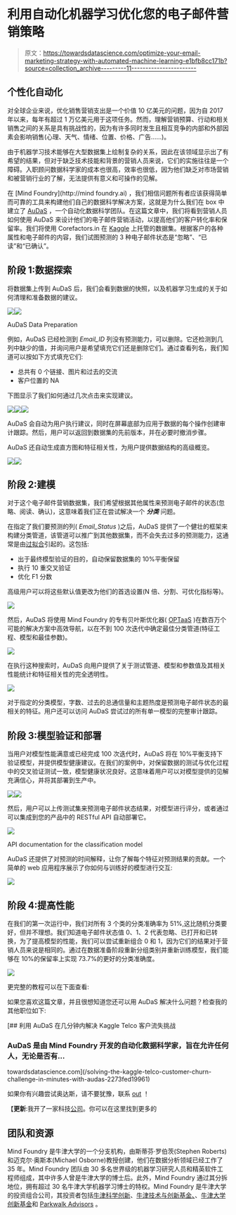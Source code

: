 # 利用自动化机器学习优化您的电子邮件营销策略

> 原文：<https://towardsdatascience.com/optimize-your-email-marketing-strategy-with-automated-machine-learning-e1bfb8cc171b?source=collection_archive---------11----------------------->

## 个性化自动化

对全球企业来说，优化销售营销支出是一个价值 10 亿美元的问题，因为自 2017 年以来，每年有超过 1 万亿美元用于这项任务。然而，理解营销预算、行动和相关销售之间的关系是具有挑战性的，因为有许多同时发生且相互竞争的内部和外部因素会影响销售(心理、天气、情绪、位置、价格、广告……)。

由于机器学习技术能够在大型数据集上绘制复杂的关系，因此在该领域显示出了有希望的结果，但对于缺乏技术技能和背景的营销人员来说，它们的实施往往是一个障碍。入职顾问数据科学家的成本也很高，效率也很低，因为他们缺乏对市场营销和被营销行业的了解，无法提供有意义和可操作的见解。

在 [Mind Foundry](http://mind foundry.ai) ，我们相信问题所有者应该获得简单而可靠的工具来构建他们自己的数据科学解决方案，这就是为什么我们在 box 中建立了 [AuDaS](https://youtu.be/oovbfGo8Tn4) ，一个自动化数据科学团队。在这篇文章中，我们将看到营销人员如何使用 AuDaS 来设计他们的电子邮件营销活动，以提高他们的客户转化率和保留率。我们将使用 Corefactors.in 在 [Kaggle](https://www.kaggle.com/loveall/email-campaign-management-for-sme/home) 上托管的数据集。根据客户的各种属性和电子邮件的内容，我们试图预测的 3 种电子邮件状态是“忽略”、“已读”和“已确认”。

## 阶段 1:数据探索

将数据集上传到 AuDaS 后，我们会看到数据的快照，以及机器学习生成的关于如何清理和准备数据的建议。

![](img/6671babeb8a6105de3e786fa24f011b2.png)![](img/ebb14a535b5ba3a7434cff72781d7d8a.png)

AuDaS Data Preparation

例如，AuDaS 已经检测到 *Email_ID* 列没有预测能力，可以删除。它还检测到几列中缺少的值，并询问用户是希望填充它们还是删除它们。通过查看列名，我们知道可以按如下方式填充它们:

*   总共有 0 个链接、图片和过去的交流
*   客户位置的 NA

下图显示了我们如何通过几次点击来实现建议。

![](img/cd49f5043a8903f5fa71178d8320fad6.png)![](img/c4c6d1a934cb72b23c0130fceb2085b0.png)![](img/b2fb4cb5e2ef186f10a16e18b2c483b5.png)

AuDaS 会自动为用户执行建议，同时在屏幕底部为应用于数据的每个操作创建审计跟踪。然后，用户可以返回到数据集的先前版本，并在必要时撤消步骤。

AuDaS 还自动生成直方图和特征相关性，为用户提供数据结构的高级概览。

![](img/05084b6d572c17d07ab46226948bedc3.png)![](img/5a825da64c4b7761f0440cd786773c51.png)

## 阶段 2:建模

对于这个电子邮件营销数据集，我们希望根据其他属性来预测电子邮件的状态(忽略、阅读、确认)，这意味着我们正在尝试解决一个 ***分类*** 问题。

在指定了我们要预测的列( *Email_Status* )之后，AuDaS 提供了一个健壮的框架来构建分类管道，该管道可以推广到其他数据集，而不会失去过多的预测能力，这通常是由[过拟合](https://en.wikipedia.org/wiki/Overfitting)引起的。这包括:

*   出于最终模型验证的目的，自动保留数据集的 10%平衡保留
*   执行 10 重交叉验证
*   优化 F1 分数

高级用户可以将这些默认值更改为他们的首选设置(N 倍、分割、可优化指标等)。

![](img/eed494f19607d4b4f319f5690f642b67.png)

然后，AuDaS 将使用 Mind Foundry 的专有贝叶斯优化器( [OPTaaS](https://optaas.mindfoundry.ai) )在数百万个可能的解决方案中高效导航，以在不到 100 次迭代中确定最佳分类管道(特征工程、模型和最佳参数)。

![](img/3d946158f4cb72cb60e88ce278295a3d.png)

在执行这种搜索时，AuDaS 向用户提供了关于测试管道、模型和参数值及其相关性能统计和特征相关性的完全透明性。

![](img/43dc49270903f6b410e842f74bdd1ff0.png)

对于指定的分类模型，字数、过去的总通信量和主题热度是预测电子邮件状态的最相关的特征。用户还可以访问 AuDaS 尝试过的所有单一模型的完整审计跟踪。

## 阶段 3:模型验证和部署

当用户对模型性能满意或已经完成 100 次迭代时，AuDaS 将在 10%平衡支持下验证模型，并提供模型健康建议。在我们的案例中，对保留数据的测试与优化过程中的交叉验证测试一致，模型健康状况良好。这意味着用户可以对模型提供的见解充满信心，并将其部署到生产中。

![](img/70f91d78b67a9dcc2370e7985cbe448a.png)![](img/8bfa04480c6817b66682ae56106821df.png)

然后，用户可以上传测试集来预测电子邮件状态结果，对模型进行评分，或者通过可以集成到您的产品中的 RESTful API 自动部署它。

![](img/68b415c6c3d825c348e00efa24cc2c87.png)

API documentation for the classification model

AuDaS 还提供了对预测的时间解释，让你了解每个特征对预测结果的贡献。一个简单的 web 应用程序展示了你如何与训练好的模型进行交互:

![](img/4d3de50047929d5db7822699a9815a6b.png)

## 阶段 4:提高性能

在我们的第一次运行中，我们对所有 3 个类的分类准确率为 51%,这比随机分类要好，但并不理想。我们知道电子邮件状态值 0、1、2 代表忽略、已打开和已转换，为了提高模型的性能，我们可以尝试重新组合 0 和 1，因为它们的结果对于营销人员来说是相同的。通过在数据准备阶段重新分组类别并重新训练模型，我们能够在 10%的保留率上实现 73.7%的更好的分类准确度。

![](img/f69ba0244c45bc1c82c5660b45023d92.png)

更完整的教程可以在下面查看:

如果您喜欢这篇文章，并且很想知道您还可以用 AuDaS 解决什么问题？检查我的其他职位如下:

[](/solving-the-kaggle-telco-customer-churn-challenge-in-minutes-with-audas-2273fed19961) [## 利用 AuDaS 在几分钟内解决 Kaggle Telco 客户流失挑战

### AuDaS 是由 Mind Foundry 开发的自动化数据科学家，旨在允许任何人，无论是否有…

towardsdatascience.com](/solving-the-kaggle-telco-customer-churn-challenge-in-minutes-with-audas-2273fed19961) 

如果你有兴趣尝试奥达斯，请不要犹豫，联系 [out](http://Charles.brecque@mindfoundry.ai) ！

【**更新**:我开了一家科技[公司](http://www.legislate.tech)。你可以在这里找到更多的

## 团队和资源

Mind Foundry 是牛津大学的一个分支机构，由斯蒂芬·罗伯茨(Stephen Roberts)和迈克尔·奥斯本(Michael Osborne)教授创建，他们在数据分析领域已经工作了 35 年。Mind Foundry 团队由 30 多名世界级的机器学习研究人员和精英软件工程师组成，其中许多人曾是牛津大学的博士后。此外，Mind Foundry 通过其分拆地位，拥有超过 30 名牛津大学机器学习博士的特权。Mind Foundry 是牛津大学的投资组合公司，其投资者包括[牛津科学创新](https://www.oxfordsciencesinnovation.com)、[牛津技术与创新基金、](http://www.oxfordtechnology.com)、[牛津大学创新基金](https://innovation.ox.ac.uk/award-details/university-oxford-isis-fund-uoif/)和 [Parkwalk Advisors](http://parkwalkadvisors.com) 。